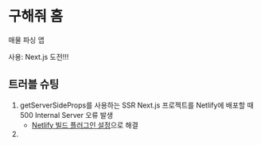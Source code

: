 # 구해줘 홈

매물 파싱 앱

사용: Next.js 도전!!!

## 트러블 슈팅

1. getServerSideProps를 사용하는 SSR Next.js 프로젝트를 Netlify에 배포할 때 500 Internal Server 오류 발생
    - [Netlify 빌드 플러그인 설정](https://velog.io/@ooooorobo/getServerSideProps%EB%A5%BC-%EC%82%AC%EC%9A%A9%ED%95%98%EB%8A%94-%ED%8E%98%EC%9D%B4%EC%A7%80%EB%A5%BC-build-export%ED%95%98%EA%B8%B0)으로 해결
2.
